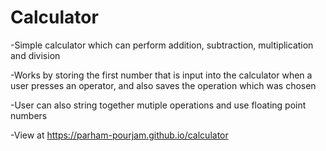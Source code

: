 # Calculator

-Simple calculator which can perform addition, subtraction, multiplication and division

-Works by storing the first number that is input into the calculator when a user presses an operator, and also saves the operation which was chosen

-User can also string together mutiple operations and use floating point numbers

-View at https://parham-pourjam.github.io/calculator